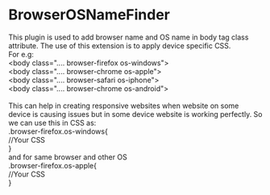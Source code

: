 # BrowserOSNameFinder

This plugin is used to add browser name and OS name in body tag class attribute. The use of this extension is to apply device specific CSS. <br>
For e.g:<br>
&lt;body class=".... browser-firefox os-windows"&gt;<br>
&lt;body class=".... browser-chrome os-apple"&gt;<br>
&lt;body class=".... browser-safari os-iphone"&gt;<br>
&lt;body class=".... browser-chrome os-android"&gt;<br>
<br>
This can help in creating responsive websites when website on some device is causing issues but in some device website is working perfectly. So we can use this in CSS as:<br>
.browser-firefox.os-windows{<br>
//Your CSS<br>
}<br>
and for same browser and other OS<br>
.browser-firefox.os-apple{<br>
//Your CSS<br>
}<br>
